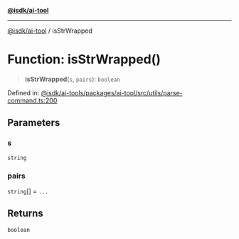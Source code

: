 [**@isdk/ai-tool**](../README.md)

***

[@isdk/ai-tool](../globals.md) / isStrWrapped

# Function: isStrWrapped()

> **isStrWrapped**(`s`, `pairs`): `boolean`

Defined in: [@isdk/ai-tools/packages/ai-tool/src/utils/parse-command.ts:200](https://github.com/isdk/ai-tool.js/blob/d0765f898f217d97c57c6949502b4a7bef5dce5e/src/utils/parse-command.ts#L200)

## Parameters

### s

`string`

### pairs

`string`[] = `...`

## Returns

`boolean`
